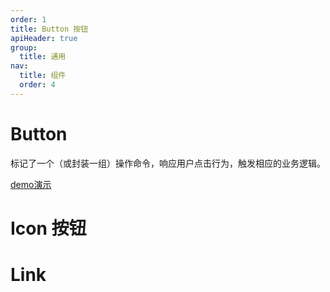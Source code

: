 ```yaml
---
order: 1
title: Button 按钮
apiHeader: true
group:
  title: 通用
nav:
  title: 组件
  order: 4
---
```


# Button

标记了一个（或封装一组）操作命令，响应用户点击行为，触发相应的业务逻辑。

[demo演示](https://www.figma.com/proto/krDLmYQcKVgL8ICib2dWt7/%E5%BD%B1%E5%88%80-OS25?node-id=40001516-65154&p=f&viewport=1448%2C132%2C0.53&t=SbghRo5ynRkDvLq7-0&scaling=min-zoom&content-scaling=fixed&starting-point-node-id=40001568%3A43242&fuid=1272846533367774791)

<code src="./example/demo1.tsx"></code>

# Icon 按钮

<code src="./example/demo2.tsx"></code>

# Link 

<code src="./example/demo3.tsx"></code>
